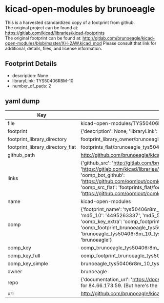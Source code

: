# kicad-open-modules by brunoeagle  
This is a harvested standardized copy of a footprint from github.  
The original project can be found at:  
https://gitlab.com/kicad/libraries/kicad-footprints  
The original footprint can be found at:
http://gitlab.com/brunoeagle/kicad-open-modules/blob/master/XH-2AW.kicad_mod
Please consult that link for additional, details, files, and license information.  
## Footprint Details
* description: None  
* libraryLink: TYS50406R8M-10  
* number_of_pads: 2  
## yaml dump  
| Key | Value |  
| --- | --- |  
| file | kicad-open-modules/TYS50406R8M-10.kicad_mod |  
| footprint | {'description': None, 'libraryLink': 'TYS50406R8M-10', 'number_of_pads': 2} |  
| footprint_library_directory | footprint_library_owner/brunoeagle_kicad-open-modules |  
| footprint_library_directory_flat | footprints_flat/brunoeagle_tys50406r8m_10_tys50406r8m_10/working |  
| github_path | http://github.com/brunoeagle/kicad-open-modules/blob/master/TYS50406R8M-10.kicad_mod |  
| links | {'github_src': 'http://gitlab.com/brunoeagle/kicad-open-modules/blob/master/XH-2AW.kicad_mod', 'github_src_repo': 'https://gitlab.com/kicad/libraries/kicad-footprints', 'oomp_bot': 'footprints/brunoeagle_tys50406r8m_10_tys50406r8m_10/working', 'oomp_bot_github': 'https://github.com/oomlout/oomlout_oomp_footprint_bot/tree/main/footprints/brunoeagle_tys50406r8m_10_tys50406r8m_10/working', 'oomp_src_flat': 'footprints_flat/footprints_flat/brunoeagle_tys50406r8m_10_tys50406r8m_10/working', 'oomp_src_flat_github': 'https://github.com/oomlout/oomlout_oomp_footprint_src/tree/main/footprints_flat/brunoeagle_tys50406r8m_10_tys50406r8m_10/working'} |  
| name | kicad-open-modules |  
| oomp | {'footprint_name': 'tys50406r8m_10', 'library_name': 'tys50406r8m_10_kicad_mod', 'md5': '4495263337b85cf405d3f774f70782ab', 'md5_10': '4495263337', 'md5_5': '44952', 'md5_6': '449526', 'oomp_key': 'oomp_brunoeagle_tys50406r8m_10_tys50406r8m_10', 'oomp_key_extra': 'oomp_footprint_brunoeagle_tys50406r8m_10_tys50406r8m_10', 'oomp_key_full': 'oomp_footprint_brunoeagle_tys50406r8m_10_tys50406r8m_10_449526', 'oomp_key_simple': 'brunoeagle_tys50406r8m_10_tys50406r8m_10', 'original_filename': 'kicad-open-modules/TYS50406R8M-10.kicad_mod', 'owner_name': 'brunoeagle'} |  
| oomp_key | oomp_brunoeagle_tys50406r8m_10_tys50406r8m_10 |  
| oomp_key_full | oomp_footprint_brunoeagle_tys50406r8m_10_tys50406r8m_10 |  
| oomp_key_simple | brunoeagle_tys50406r8m_10_tys50406r8m_10 |  
| owner | brunoeagle |  
| repo | {'documentation_url': 'https://docs.github.com/rest/overview/resources-in-the-rest-api#rate-limiting', 'message': "API rate limit exceeded for 84.66.173.59. (But here's the good news: Authenticated requests get a higher rate limit. Check out the documentation for more details.)"} |  
| url | http://github.com/brunoeagle/kicad-open-modules |  

